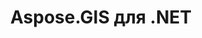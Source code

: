 ---
title: Aspose.GIS для .NET
type: docs
weight: 10
url: /ru/net/
keywords: "Aspose.GIS for .NET, Aspose GIS, Aspose API Reference."
description: Aspose.GIS for .NET разработан специально для того, чтобы облегчить разработчикам .NET работу с геопространственными данными, хранящимися в различных форматах файлов.
is_root: true
---